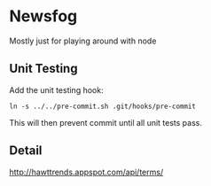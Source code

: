 # Newsfog #

Mostly just for playing around with node

## Unit Testing ##

Add the unit testing hook:

    ln -s ../../pre-commit.sh .git/hooks/pre-commit

This will then prevent commit until all unit tests pass.


## Detail ##

http://hawttrends.appspot.com/api/terms/
